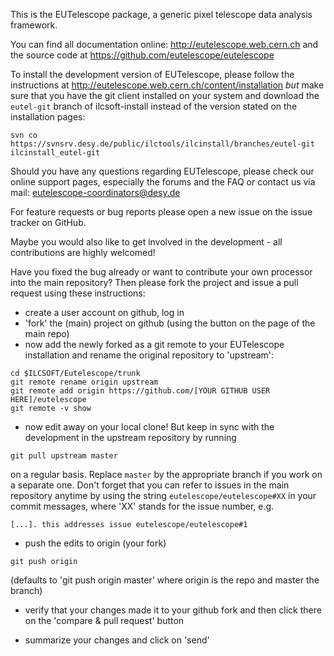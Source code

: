 This is the EUTelescope package, a generic pixel telescope data
analysis framework.

You can find all documentation online: http://eutelescope.web.cern.ch
and the source code at https://github.com/eutelescope/eutelescope

To install the development version of EUTelescope, please follow the instructions at http://eutelescope.web.cern.ch/content/installation *but* make sure that you have the git client installed on your system and download the ```eutel-git``` branch of ilcsoft-install instead of the version stated on the installation pages:
```
svn co https://svnsrv.desy.de/public/ilctools/ilcinstall/branches/eutel-git ilcinstall_eutel-git
```

Should you have any questions regarding EUTelescope, please check our
online support pages, especially the forums and the FAQ or contact us
via mail: eutelescope-coordinators@desy.de

For feature requests or bug reports please open a new issue on the issue tracker on GitHub.

Maybe you would also like to get involved in the development - all
contributions are highly welcomed!

Have you fixed the bug already or want to contribute your own processor into the main repository? Then please fork the 
project and issue a pull request using these instructions:


* create a user account on github, log in
* 'fork' the (main) project on github (using the button on the page of the main repo)
* now add the newly forked as a git remote to your EUTelescope installation and rename the original repository to 'upstream':
```
cd $ILCSOFT/Eutelescope/trunk
git remote rename origin upstream
git remote add origin https://github.com/[YOUR GITHUB USER HERE]/eutelescope
git remote -v show
```
* now edit away on your local clone! But keep in sync with the development in the upstream repository by running
```
git pull upstream master
```
on a regular basis. Replace ```master``` by the appropriate branch if you work on a separate one.
Don't forget that you can refer to issues in the main repository anytime by using the string ```eutelescope/eutelescope#XX``` in your commit messages, where 'XX' stands for the issue number, e.g.
```
[...]. this addresses issue eutelescope/eutelescope#1
```

* push the edits to origin (your fork)
```
git push origin
```
(defaults to 'git push origin master' where origin is the repo and master the branch)

* verify that your changes made it to your github fork and then click there on the 'compare & pull request' button

* summarize your changes and click on 'send' 
